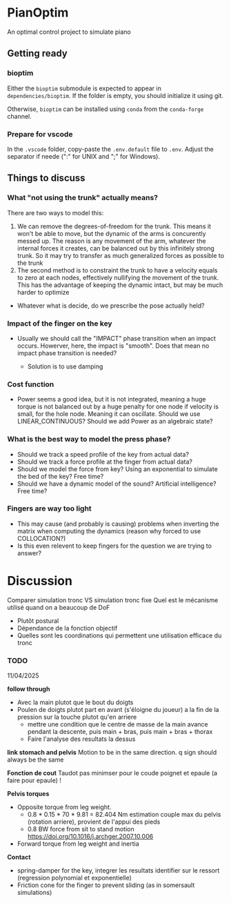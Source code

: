 # PianOptim

An optimal control project to simulate piano

## Getting ready

### bioptim

Either the `bioptim` submodule is expected to appear in `dependencies/bioptim`. If the folder is empty, you should initialize it using git. 

Otherwise, `bioptim` can be installed using `conda` from the `conda-forge` channel. 

### Prepare for vscode

In the `.vscode` folder, copy-paste the `.env.default` file to `.env`. Adjust the separator if neede (":" for UNIX and ";" for Windows). 


## Things to discuss

### What "not using the trunk" actually means?

There are two ways to model this:
1. We can remove the degrees-of-freedom for the trunk. This means it won't be able to move, but the dynamic of the arms is concurently messed up. The reason is any movement of the arm, whatever the internal forces it creates, can be balanced out by this infinitely strong trunk. So it may try to transfer as much generalized forces as possible to the trunk
2. The second method is to constraint the trunk to have a velocity equals to zero at each nodes, effectively nullifying the movement of the trunk. This has the advantage of keeping the dynamic intact, but may be much harder to optimize

- Whatever what is decide, do we prescribe the pose actually held?

### Impact of the finger on the key
- Usually we should call the "IMPACT" phase transition when an impact occurs. Howerver, here, the impact is "smooth". Does that mean no impact phase transition is needed?

  - Solution is to use damping 

### Cost function
- Power seems a good idea, but it is not integrated, meaning a huge torque is not balanced out by a huge penalty for one node if velocity is small, for the hole node. Meaning it can oscillate. Should we use LINEAR_CONTINUOUS? Should we add Power as an algebraic state?

### What is the best way to model the press phase?

- Should we track a speed profile of the key from actual data?
- Should we track a force profile at the finger from actual data?
- Should we model the force from key? Using an exponential to simulate the bed of the key? Free time?
- Should we have a dynamic model of the sound? Artificial intelligence? Free time?

### Fingers are way too light

- This may cause (and probably is causing) problems when inverting the matrix when computing the dynamics (reason why forced to use COLLOCATION?)
- Is this even relevent to keep fingers for the question we are trying to answer?

# Discussion
Comparer simulation tronc VS simulation tronc fixe
Quel est le mécanisme utilisé quand on a beaucoup de DoF
  - Plutôt postural
  - Dépendance de la fonction objectif
  - Quelles sont les coordinations qui permettent une utilisation efficace du tronc

### TODO
11/04/2025

**follow through**
- Avec la main plutot que le bout du doigts
- Poulen de doigts plutot part en avant (s'éloigne du joueur) a la fin de la pression sur la touche plutot qu'en arriere
  - mettre une condition que le centre de masse de la main avance pendant la descente, puis main + bras, puis main + bras + thorax
  - Faire l'analyse des resultats la dessus

**link stomach and pelvis** 
Motion to be in the same direction. q sign should always be the same

**Fonction de cout** 
Taudot pas minimser pour le coude poignet et epaule (a faire pour epaule) !

**Pelvis torques**
- Opposite torque from leg weight.
    - 0.8 * 0.15 * 70 * 9.81 = 82.404 Nm estimation couple max du pelvis (rotation arriere), provient de l'appui des pieds
    - 0.8 BW force from sit to stand motion https://doi.org/10.1016/j.archger.2007.10.006
- Forward torque from leg weight and inertia

**Contact**
- spring-damper for the key, integrer les resultats identifier sur le ressort (regression polynomial et exponentielle)
- Friction cone for the finger to prevent sliding (as in somersault simulations)

